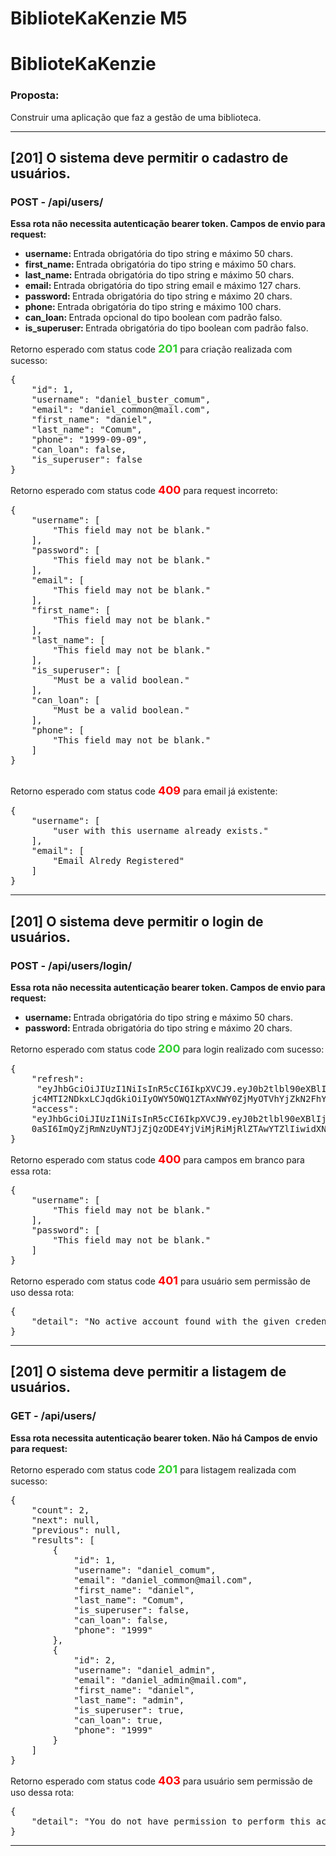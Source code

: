# BiblioteKaKenzie M5

<h1>BiblioteKaKenzie</h1>

<h3><strong>Proposta:</strong></h3>
<p>Construir uma aplicação que faz a gestão de uma biblioteca.</p>
<hr noshade />

<h2>[201] O sistema deve permitir o cadastro de usuários. </h2>
<h3>POST - /api/users/</h3>

<strong>Essa rota não necessita autenticação bearer token. Campos de envio para request:</strong>

<ul>
    <li><strong>username: </strong>Entrada obrigatória do tipo string e máximo 50 chars.</li>
    <li><strong>first_name: </strong>Entrada obrigatória do tipo string e máximo 50 chars.</li>
    <li><strong>last_name: </strong>Entrada obrigatória do tipo string e máximo 50 chars.</li>
    <li><strong>email: </strong>Entrada obrigatória do tipo string email e máximo 127 chars.</li>
    <li><strong>password: </strong>Entrada obrigatória do tipo string e máximo 20 chars.</li>
    <li><strong>phone: </strong>Entrada obrigatória do tipo string e máximo 100 chars.</li>
    <li><strong>can_loan: </strong>Entrada opcional do tipo boolean com padrão falso.</li>
    <li><strong>is_superuser: </strong>Entrada obrigatória do tipo boolean com padrão falso.</li>
</ul>

<p>Retorno esperado com status code <strong style="color:LimeGreen;font-size:18px">201</strong> para criação realizada com sucesso:</p>
<pre>
{
    "id": 1,
    "username": "daniel_buster_comum",
    "email": "daniel_common@mail.com",
    "first_name": "daniel",
    "last_name": "Comum",
    "phone": "1999-09-09",
    "can_loan": false,
    "is_superuser": false
}
</pre>
<p>Retorno esperado com status code <strong style="color:red;font-size:18px">400</strong> para request incorreto:</p>
<pre>
{
	"username": [
		"This field may not be blank."
	],
	"password": [
		"This field may not be blank."
	],
	"email": [
		"This field may not be blank."
	],
	"first_name": [
		"This field may not be blank."
	],
	"last_name": [
		"This field may not be blank."
	],
	"is_superuser": [
		"Must be a valid boolean."
	],
	"can_loan": [
		"Must be a valid boolean."
	],
	"phone": [
		"This field may not be blank."
	]
}

</pre>
<p>Retorno esperado com status code <strong style="color:red;font-size:18px">409</strong> para email já existente:</p>
<pre>
{
	"username": [
		"user with this username already exists."
	],
	"email": [
		"Email Alredy Registered"
	]
}
</pre>
<hr noshade />

<h2>[201] O sistema deve permitir o login de usuários. </h2>
<h3>POST - /api/users/login/</h3>

<strong>Essa rota não necessita autenticação bearer token. Campos de envio para request:</strong>

<ul>
    <li><strong>username: </strong>Entrada obrigatória do tipo string e máximo 50 chars.</li>
    <li><strong>password: </strong>Entrada obrigatória do tipo string e máximo 20 chars.</li>
</ul>

<p>Retorno esperado com status code <strong style="color:LimeGreen;font-size:18px">200</strong> para login realizado com sucesso:</p>
<pre>
{
	"refresh":
     "eyJhbGciOiJIUzI1NiIsInR5cCI6IkpXVCJ9.eyJ0b2tlbl90eXBlIjoicmVmcmVzaCIsImV4cCI6MTY3ODczMTI5MSwiaWF0IjoxN
    jc4MTI2NDkxLCJqdGkiOiIyOWY5OWQ1ZTAxNWY0ZjMyOTVhYjZkN2FhYTI4YzM1OSIsInVzZXJfaWQiOjF9.apwWAwGCQr-yWTWeldPubdLEW13DKNFUjPdJcRevXrU",
	"access": 
    "eyJhbGciOiJIUzI1NiIsInR5cCI6IkpXVCJ9.eyJ0b2tlbl90eXBlIjoiYWNjZXNzIiwiZXhwIjoxNjc4NzMxMjkxLCJpYXQiOjE2NzgxMjY0OTEsImp
    0aSI6ImQyZjRmNzUyNTJjZjQzODE4YjViMjRiMjRlZTAwYTZlIiwidXNlcl9pZCI6MX0.tQV9c1OiuFGfTk7Tg1WNracmUSfKhY2Rw70CwfoOwYc"
}
</pre>
<p>Retorno esperado com status code <strong style="color:red;font-size:18px">400</strong> para campos em branco para essa rota:</p>
<pre>
{
	"username": [
		"This field may not be blank."
	],
	"password": [
		"This field may not be blank."
	]
}
</pre>
<p>Retorno esperado com status code <strong style="color:red;font-size:18px">401</strong> para usuário sem permissão de uso dessa rota:</p>
<pre>
{
	"detail": "No active account found with the given credentials"
}
</pre>

<hr noshade />

<h2>[201] O sistema deve permitir a listagem de usuários. </h2>
<h3>GET - /api/users/</h3>

<strong>Essa rota necessita autenticação bearer token. Não há Campos de envio para request:</strong>

<p>Retorno esperado com status code <strong style="color:LimeGreen;font-size:18px">201</strong> para listagem realizada com sucesso:</p>
<pre>
{
	"count": 2,
	"next": null,
	"previous": null,
	"results": [
		{
			"id": 1,
			"username": "daniel_comum",
			"email": "daniel_common@mail.com",
			"first_name": "daniel",
			"last_name": "Comum",
			"is_superuser": false,
			"can_loan": false,
			"phone": "1999"
		},
		{
			"id": 2,
			"username": "daniel_admin",
			"email": "daniel_admin@mail.com",
			"first_name": "daniel",
			"last_name": "admin",
			"is_superuser": true,
			"can_loan": true,
			"phone": "1999"
		}
	]
}
</pre>
<p>Retorno esperado com status code <strong style="color:red;font-size:18px">403</strong> para usuário sem permissão de uso dessa rota:</p>
<pre>
{
	"detail": "You do not have permission to perform this action."
}
</pre>
<hr noshade />
